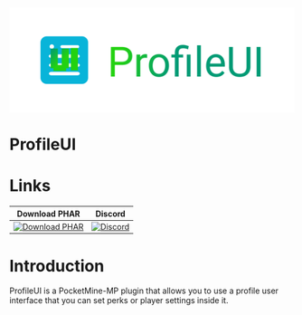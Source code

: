   <img src="https://github.com/CreeperPlayer20/ProfileUI/blob/master/Logo.PNG" alt="ProfileUI logo" title="Aimeos" align="center" />

# ProfileUI 

# Links
| Download PHAR | Discord |
| :---: | :---: |
| [![Download PHAR](https://img.shields.io/badge/Download-Latest-green?style=plastic)]() | [![Discord](https://img.shields.io/badge/Chat-On%20Discord-738BD7.svg?style=plastic&colorB=7289da)](https://discord.gg/9hFtDA) |

# Introduction
ProfileUI is a PocketMine-MP plugin that allows you to use a profile user interface that you can set perks or player settings inside it.
